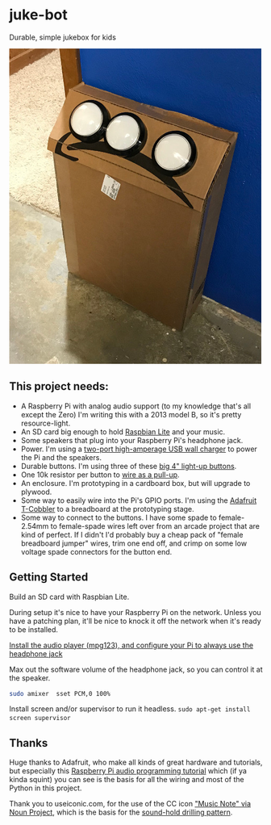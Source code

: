 # juke-bot
Durable, simple jukebox for kids

![Juke-Bot 0.0](jukebot.jpg)

## This project needs:

 - A Raspberry Pi with analog audio support (to my knowledge that's all except the Zero)  I'm writing this with a 2013 model B, so it's pretty resource-light.
 - An SD card big enough to hold [Raspbian Lite](https://www.raspberrypi.org/downloads/raspbian/) and your music.
 - Some speakers that plug into your Raspberry Pi's headphone jack.
 - Power. I'm using a [two-port high-amperage USB wall charger](https://www.amazon.com/gp/product/B013US9FFY/ref=oh_aui_search_detailpage?ie=UTF8&psc=1) to power the Pi and the speakers.
 - Durable buttons. I'm using three of these [big 4" light-up buttons](https://www.amazon.com/gp/product/B071FSKY6Q/ref=oh_aui_detailpage_o00_s00?ie=UTF8&psc=1).
 - One 10k resistor per button to [wire as a pull-up](https://learn.adafruit.com/playing-sounds-and-using-buttons-with-raspberry-pi/bread-board-setup-for-input-buttons).
 - An enclosure. I'm prototyping in a cardboard box, but will upgrade to plywood.
 - Some way to easily wire into the Pi's GPIO ports. I'm using the [Adafruit T-Cobbler](https://www.adafruit.com/product/2028) to a breadboard at the prototyping stage.
 - Some way to connect to the buttons. I have some spade to female-2.54mm to female-spade wires left over from an arcade project that are kind of perfect. If I didn't I'd probably buy a cheap pack of "female breadboard jumper" wires, trim one end off, and crimp on some low voltage spade connectors for the button end.


## Getting Started

Build an SD card with Raspbian Lite.

During setup it's nice to have your Raspberry Pi on the network. Unless you have a patching plan, it'll be nice to knock it off the network when it's ready to be installed.

[Install the audio player (mpg123), and configure your Pi to always use the headphone jack](https://learn.adafruit.com/playing-sounds-and-using-buttons-with-raspberry-pi/install-audio)

Max out the software volume of the headphone jack, so you can control it at the speaker.

```bash
sudo amixer  sset PCM,0 100%
```

Install screen and/or supervisor to run it headless.
`sudo apt-get install screen supervisor`



## Thanks

Huge thanks to Adafruit, who make all kinds of great hardware and tutorials, but especially this [Raspberry Pi audio programming tutorial](https://learn.adafruit.com/playing-sounds-and-using-buttons-with-raspberry-pi/fancier-code-a-very-simple-jukebox) which (if ya kinda squint) you can see is the basis for all the wiring and most of the Python in this project.

Thank you to useiconic.com, for the use of the CC icon ["Music Note" via Noun Project](https://thenounproject.com/term/music-note/45498/), which is the basis for the [sound-hold drilling pattern](sound-hole-template.png).
